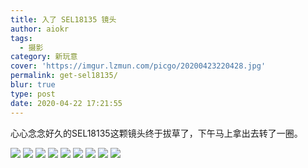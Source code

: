 ```yaml
---
title: 入了 SEL18135 镜头
author: aiokr
tags:
  - 摄影
category: 新玩意
cover: 'https://imgur.lzmun.com/picgo/20200423220428.jpg'
permalink: get-sel18135/
blur: true
type: post
date: 2020-04-22 17:21:55
---
```


心心念念好久的SEL18135这颗镜头终于拔草了，下午马上拿出去转了一圈。

<img src="https://imgur.lzmun.com/picgo/20200423220421.jpg"/>

<img src="https://imgur.lzmun.com/picgo/20200423220426.jpg"/>

<img src="https://imgur.lzmun.com/picgo/20200423220427.jpg"/>

<img src="https://imgur.lzmun.com/picgo/20200423220425.jpg"/>

<img src="https://imgur.lzmun.com/picgo/20200423220422.jpg"/>

<img src="https://imgur.lzmun.com/picgo/20200423220424.jpg"/>

<img src="https://imgur.lzmun.com/picgo/20200423220423.jpg"/>

<img src="https://imgur.lzmun.com/picgo/20200423220428.jpg"/>

<img src="https://imgur.lzmun.com/picgo/20200423220412.jpg"/>